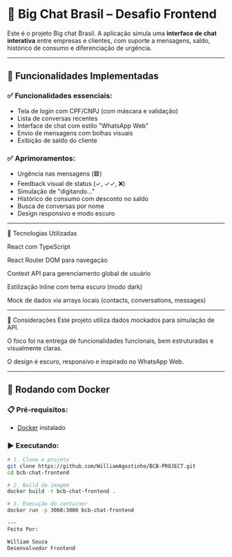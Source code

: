 # 💬 Big Chat Brasil – Desafio Frontend

Este é o projeto Big chat Brasil. A aplicação simula uma **interface de chat interativa** entre empresas e clientes, com suporte a mensagens, saldo, histórico de consumo e diferenciação de urgência.

---

## 🚀 Funcionalidades Implementadas

### ✅ Funcionalidades essenciais:
- Tela de login com CPF/CNPJ (com máscara e validação)
- Lista de conversas recentes
- Interface de chat com estilo "WhatsApp Web"
- Envio de mensagens com bolhas visuais
- Exibição de saldo do cliente

### ✅ Aprimoramentos:
- Urgência nas mensagens (🟥)
- Feedback visual de status (✓, ✓✓, ❌)
- Simulação de "digitando..."
- Histórico de consumo com desconto no saldo
- Busca de conversas por nome
- Design responsivo e modo escuro

---

🧪 Tecnologias Utilizadas

React com TypeScript

React Router DOM para navegação

Context API para gerenciamento global de usuário

Estilização inline com tema escuro (modo dark)

Mock de dados via arrays locais (contacts, conversations, messages)

---

📌 Considerações
Este projeto utiliza dados mockados para simulação de API.

O foco foi na entrega de funcionalidades funcionais, bem estruturadas e visualmente claras.

O design é escuro, responsivo e inspirado no WhatsApp Web.

---

## 🐳 Rodando com Docker

### 📋 Pré-requisitos:
- [Docker](https://www.docker.com/) instalado

### ▶️ Executando:

```bash
# 1. Clone o projeto
git clone https://github.com/WilliamAgostinho/BCB-PROJECT.git
cd bcb-chat-frontend

# 2. Build da imagem
docker build -t bcb-chat-frontend .

# 3. Execução do container
docker run -p 3000:3000 bcb-chat-frontend

---
Feito Por: 

William Souza
Desenvolvedor Frontend
